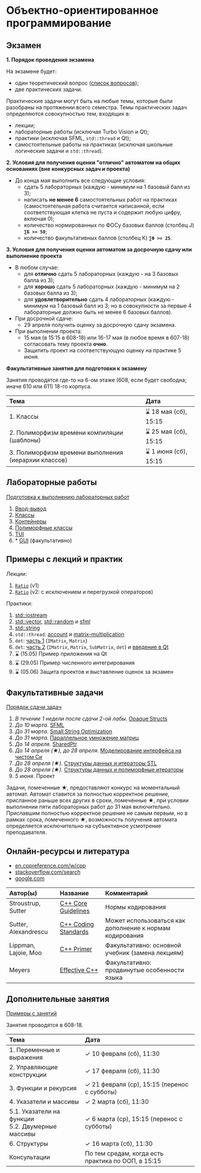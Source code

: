 # Объектно-ориентированное программирование

## Экзамен

**1. Порядок проведения экзамена**

На экзамене будет:
- один теоретический вопрос ([список вопросов](exam.md));
- две практических задачи.

Практические задачи могут быть на любые темы, которые были разобраны на протяжении всего семестра.
Темы практических задач определяются совокупностью тем, входящих в:
- лекции;
- лабораторные работы (исключая Turbo Vision и Qt);
- практики (исключая SFML, `std::thread` и Qt);
- самостоятельные работы на практиках (исключая школьные логические задачи и `std::thread`).

**2. Условия для получения оценки "отлично" автоматом на общих основаниях (вне конкурсных задач и проекта)**
- До конца мая выполнить все следующие условия:
  - сдать 5 лабораторных (каждую - минимум на 1 базовый балл из 3);
  - написать **не менее 6** самостоятельных работ на практиках
    (самостоятельная работа считается написанной,
    если соответствующая клетка не пуста и содержит любую цифру, включая 0);
  - количество нормированных по ФОСу базовых баллов (столбец J) **`∑Б >= 50`**;
  - количество факультативных баллов (столбец K) **`∑Ф >= 25`**.

**3. Условия для получения оценки автоматом за досрочную сдачу или выполнение проекта**
- В любом случае:
  - для **отлично** сдать 5 лабораторных (каждую - на 3 базовых балла из 3);
  - для **хорошо** сдать 5 лабораторных (каждую - минимум на 2 базовых балла из 3);
  - для **удовлетворительно** сдать 4 лабораторных (каждую - минимум на 1 базовый балл из 3;
    но в совокупности за первые 4 лабораторные должно быть не менее 6 базовых баллов).
- При досрочной сдаче:
  - 29 апреля получить оценку за досрочную сдачу экзамена.
- При выполнении проекта:
   - 15 мая (в 15:15 в 608-18) или 16-17 мая (в любое время в 607-18) согласовать тему проекта **очно**.
  - Защитить проект на соответствующую оценку на практике 5 июня.

**Факультативные занятия для подготовки к экзамену**

Занятия проводятся где-то на 6-ом этаже (608, если будет свободна; иначе 610 или 611) 18-го корпуса.

| Тема                                                 | Дата |
| :--------------------------------------------------- | :--- |
| 1. Классы                                            | ⌛ 18 мая (сб), 15:15 |
| 2. Полиморфизм времени компиляции (шаблоны)          | ⌛ 25 мая (сб), 15:15 |
| 3. Полиморфизм времени выполнения (иерархии классов) | ⌛ 1 июня (сб), 15:15 |


## Лабораторные работы

[Подготовка к выполнению лабораторных работ](base/labs/lab0-preparation.md)
1. [Ввод-вывод](base/labs/lab1-io.md)
2. [Классы](base/labs/lab2-classes.md)
3. [Контейнеры](base/labs/lab3-containers.md)
4. [Полиморфные классы](base/labs/lab4-polymorphism.md)
5. [TUI](base/labs/lab5-tui.md)
6. \* [GUI](base/labs/lab6-gui.md) (факультативно)



## Примеры с лекций и практик

Лекции:
1. [`Ratio`](base/example1-ratio) (v1)
2. [`Ratio`](base/example2-ratio) (v2: с исключением и перегрузкой операторов)

Практики:
1. [std::iostream](base/practice1-std-iostream)
2. [std::vector](base/practice2a-std-vector),
   [std::random](base/practice2b-std-random)
   и
   [sfml](base/practice2c-sfml)
3. [std::string](base/practice3-std-string)
4. `std::thread`:
   [account](base/practice4a-std-thread-account)
   и
   [matrix-multiplication](base/practice4b-std-thread-matrix-multiplication)
5. `det`: [часть 1](base/practice5-matrix-det-part1) (`IMatrix`, `Matrix`)
6. `det`: [часть 2](base/practice6-matrix-det-part2) (`IMatrix`, `Matrix`, `SubMatrix`, `det`) и [введение в Qt](base/practice6-qt-intro.pdf)
7. ⌛ (15.05) Пример приложения на Qt
8. ⌛ (29.05) Пример численного интегрирования
9. ⌛ (05.06) Защита проектов и выставление оценок за экзамен



## Факультативные задачи

[Порядок сдачи задач](electives-advanced/procedure.md)
1. *В течение 1 недели после сдачи 2-ой лабы.* [Opaque Structs](electives-advanced/task1-opaque-structs.md)
2. *До 10 марта.* [SFML](electives-advanced/task2-sfml.md)
3. *До 31 марта.* [Small String Optimization](electives-advanced/task3-sso.md)
4. *До 31 марта.* [Параллельное умножение матриц](electives-advanced/task4-parallel-multiplication.md)
5. *До 14 апреля.* [SharedPtr](electives-advanced/task5-shared-ptr.md)
6. *До 14 апреля (★), до 28 апреля.* [Моделирование интерфейса на чистом Си](electives-advanced/task6-c-vmt.md)
7. *До 28 апреля (★).* [Структуры данных и итераторы STL](electives-advanced/task7-stl-iterators.md)
8. *До 28 апреля (★).* [Структуры данных и полиморфные итераторы](electives-advanced/task8-polymorphic-iterators.md)
9. *5 июня.* Проект

Задачи, помеченные ★, предоставляют конкурс на моментальный автомат.
Автомат ставится за полностью корректное решение, присланное раньше всех других в сроки, помеченные ★,
при условии выполнении пяти лабораторных работ до 31 мая включительно.
Приславшим полностью корректное решение не самым первым, но в рамках срока, помеченного ★,
возможность получения автомата определяется исключительно на субъективное усмотрение преподавателя.



## Онлайн-ресурсы и литература

- [en.cppreference.com/w/cpp](https://en.cppreference.com/w/cpp)
- [stackoverflow.com/search](https://stackoverflow.com/search)
- [google.com](https://www.google.com/)

| Автор(ы)             | Название                                                                                 | Комментарий                                              |
| :------------------- | :--------------------------------------------------------------------------------------- | :------------------------------------------------------- |
| Stroustrup, Sutter   | [C++ Core Guidelines](https://isocpp.github.io/CppCoreGuidelines/CppCoreGuidelines.html) | Нормы кодирования                                        |
| Sutter, Alexandrescu | [C++ Coding Standards](https://www.labirint.ru/books/512945/)                            | Может использоваться как дополнение к нормам кодирования |
| Lippman, Lajoie, Moo | [C++ Primer](https://www.labirint.ru/books/512910/)                                      | Факультативно: основной учебник (замена лекциям)         |
| Meyers               | [Effective C++](https://www.labirint.ru/authors/47004/)                                  | Факультативно: продвинутые особенности языка             |



## Дополнительные занятия

[Примеры с занятий](electives-beginner)

Занятия проводятся в 608-18.

| Тема                                                 | Дата |
| :--------------------------------------------------- | :--- |
| 1. Переменные и выражения                            | ✓ 10 февраля (сб), 11:30 |
| 2. Управляющие конструкции                           | ✓ 17 февраля (сб), 11:30 |
| 3. Функции и рекурсия                                | ✓ 21 февраля (ср), 15:15 (перенос с субботы) |
| 4. Указатели и массивы                               | ✓ 2 марта (сб), 11:30 |
| 5.1. Указатели на функции<br/>5.2. Двумерные массивы | ✓ 6 марта (ср), 15:15 (перенос с субботы) |
| 6. Структуры                                         | ✓ 16 марта (сб), 11:30 |
| Консультации                                         | По тем средам, когда есть практика по ООП, в 15:15 |
